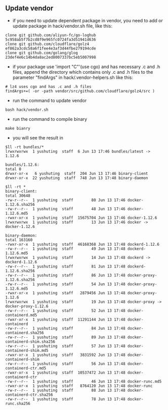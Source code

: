 ## Update vendor

* if you need to update dependent package in vendor, you need to add or update package in hack/vendor.sh file, like this:

```
clone git github.com/aliyun-fc/go-loghub 5c958ab5f7b2cd8f9e965fc0724fa3d51941d636
clone git github.com/cloudflare/golz4 ef862a3cdc58a6f1fee4e3af3d44fbe279194cde
clone git github.com/golang/glog 23def4e6c14b4da8ac2ed8007337bc5eb5007998
```

* if your package use 'import "C"'(use cgo) and has necessary .c and .h files, append the directory which contains only .c and .h files to the parameter "findArgs" in hack/.vendor-helpers.sh like this:

```
# lz4 uses cgo and has .c and .h files
findArgs+=( -or -path vendor/src/github.com/cloudflare/golz4/src )
```

* run the command to update vendor

```
bash hack/vendor.sh
```

* run the command to compile binary

```
make bianry
```

* you will see the result in 

```
$ll -rt bundles/*
lrwxrwxrwx  1 yushuting  staff  6 Jun 13 17:46 bundles/latest -> 1.12.6

bundles/1.12.6:
total 0
drwxr-xr-x   6 yushuting  staff  204 Jun 13 17:46 binary-client
drwxr-xr-x  22 yushuting  staff  748 Jun 13 17:48 binary-daemon

$ll -rt *
binary-client:
total 30648
-rw-r--r--  1 yushuting  staff        80 Jun 13 17:46 docker-1.12.6.sha256
-rw-r--r--  1 yushuting  staff        48 Jun 13 17:46 docker-1.12.6.md5
-rwxr-xr-x  1 yushuting  staff  15675704 Jun 13 17:46 docker-1.12.6
lrwxrwxrwx  1 yushuting  staff        13 Jun 13 17:46 docker -> docker-1.12.6

binary-daemon:
total 163160
-rwxr-xr-x  1 yushuting  staff  46168368 Jun 13 17:48 dockerd-1.12.6
-rw-r--r--  1 yushuting  staff        49 Jun 13 17:48 dockerd-1.12.6.md5
lrwxrwxrwx  1 yushuting  staff        14 Jun 13 17:48 dockerd -> dockerd-1.12.6
-rw-r--r--  1 yushuting  staff        81 Jun 13 17:48 dockerd-1.12.6.sha256
-rw-r--r--  1 yushuting  staff        86 Jun 13 17:48 docker-proxy-1.12.6.sha256
-rw-r--r--  1 yushuting  staff        54 Jun 13 17:48 docker-proxy-1.12.6.md5
-rwxr-xr-x  1 yushuting  staff   2879456 Jun 13 17:48 docker-proxy-1.12.6
lrwxrwxrwx  1 yushuting  staff        19 Jun 13 17:48 docker-proxy -> docker-proxy-1.12.6
-rw-r--r--  1 yushuting  staff        52 Jun 13 17:48 docker-containerd.md5
-rwxr-xr-x  1 yushuting  staff  11291144 Jun 13 17:48 docker-containerd
-rw-r--r--  1 yushuting  staff        84 Jun 13 17:48 docker-containerd.sha256
-rw-r--r--  1 yushuting  staff        89 Jun 13 17:48 docker-containerd-shim.sha256
-rw-r--r--  1 yushuting  staff        57 Jun 13 17:48 docker-containerd-shim.md5
-rwxr-xr-x  1 yushuting  staff   3831592 Jun 13 17:48 docker-containerd-shim
-rw-r--r--  1 yushuting  staff        56 Jun 13 17:48 docker-containerd-ctr.md5
-rwxr-xr-x  1 yushuting  staff  10537472 Jun 13 17:48 docker-containerd-ctr
-rw-r--r--  1 yushuting  staff        46 Jun 13 17:48 docker-runc.md5
-rwxr-xr-x  1 yushuting  staff   8764120 Jun 13 17:48 docker-runc
-rw-r--r--  1 yushuting  staff        88 Jun 13 17:48 docker-containerd-ctr.sha256
-rw-r--r--  1 yushuting  staff        78 Jun 13 17:48 docker-runc.sha256
```
